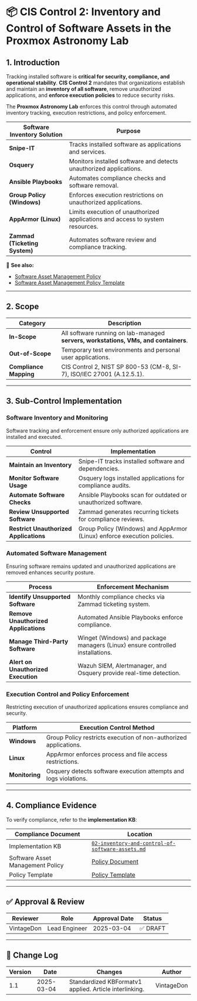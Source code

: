 <!-- ---
title: "CIS Control 2: Inventory and Control of Software Assets in the Proxmox Astronomy Lab"
description: "Overview of CIS Control 2, which focuses on maintaining an inventory of software assets, ensuring only authorized and supported software is used, and mitigating security risks associated with unauthorized applications."
author: "VintageDon"
tags: ["CISv8.1", "Software Inventory", "Security", "Compliance", "Proxmox", "Asset Management"]
category: "Compliance"
kb_type: "Reference"
version: "1.1"
status: "Draft"
last_updated: "2025-03-04"
---
 -->

# **📦 CIS Control 2: Inventory and Control of Software Assets in the Proxmox Astronomy Lab**

## **1. Introduction**

Tracking installed software is **critical for security, compliance, and operational stability**. **CIS Control 2** mandates that organizations establish and maintain an **inventory of all software**, remove unauthorized applications, and **enforce execution policies** to reduce security risks.

The **Proxmox Astronomy Lab** enforces this control through automated inventory tracking, execution restrictions, and policy enforcement.

| **Software Inventory Solution** | **Purpose** |
|--------------------------------|-------------|
| **Snipe-IT** | Tracks installed software as applications and services. |
| **Osquery** | Monitors installed software and detects unauthorized applications. |
| **Ansible Playbooks** | Automates compliance checks and software removal. |
| **Group Policy (Windows)** | Enforces execution restrictions on unauthorized applications. |
| **AppArmor (Linux)** | Limits execution of unauthorized applications and access to system resources. |
| **Zammad (Ticketing System)** | Automates software review and compliance tracking. |

📌 **See also:**

- [Software Asset Management Policy](../cisv81-controls/cisv81-02-software-asset-management-policy.md)
- [Software Asset Management Policy Template](../cisv81-policy-templates/cisv81-02-inventory-and-control-of-software-assets-template.md)

---

## **2. Scope**

| **Category**  | **Description** |
|--------------|----------------|
| **In-Scope** | All software running on lab-managed **servers, workstations, VMs, and containers**. |
| **Out-of-Scope** | Temporary test environments and personal user applications. |
| **Compliance Mapping** | CIS Control 2, NIST SP 800-53 (CM-8, SI-7), ISO/IEC 27001 (A.12.5.1). |

---

## **3. Sub-Control Implementation**

### **Software Inventory and Monitoring**

Software tracking and enforcement ensure only authorized applications are installed and executed.

| **Control** | **Implementation** |
|------------|--------------------|
| **Maintain an Inventory** | Snipe-IT tracks installed software and dependencies. |
| **Monitor Software Usage** | Osquery logs installed applications for compliance audits. |
| **Automate Software Checks** | Ansible Playbooks scan for outdated or unauthorized software. |
| **Review Unsupported Software** | Zammad generates recurring tickets for compliance reviews. |
| **Restrict Unauthorized Applications** | Group Policy (Windows) and AppArmor (Linux) enforce execution policies. |

### **Automated Software Management**

Ensuring software remains updated and unauthorized applications are removed enhances security posture.

| **Process** | **Enforcement Mechanism** |
|------------|--------------------------|
| **Identify Unsupported Software** | Monthly compliance checks via Zammad ticketing system. |
| **Remove Unauthorized Applications** | Automated Ansible Playbooks enforce compliance. |
| **Manage Third-Party Software** | Winget (Windows) and package managers (Linux) ensure controlled installations. |
| **Alert on Unauthorized Execution** | Wazuh SIEM, Alertmanager, and Osquery provide real-time detection. |

### **Execution Control and Policy Enforcement**

Restricting execution of unauthorized applications ensures compliance and security.

| **Platform** | **Execution Control Method** |
|------------|----------------------------|
| **Windows** | Group Policy restricts execution of non-authorized applications. |
| **Linux** | AppArmor enforces process and file access restrictions. |
| **Monitoring** | Osquery detects software execution attempts and logs violations. |

---

## **4. Compliance Evidence**

To verify compliance, refer to the **implementation KB**:

| **Compliance Document** | **Location** |
|------------------------|-------------|
| Implementation KB | [`02-inventory-and-control-of-software-assets.md`](../docs/compliance-security/cisv8/2/) |
| Software Asset Management Policy | [Policy Document](../cisv81-controls/cisv81-02-software-asset-management-policy.md) |
| Policy Template | [Policy Template](../cisv81-policy-templates/cisv81-02-inventory-and-control-of-software-assets-template.md) |

---

## **✅ Approval & Review**

| **Reviewer** | **Role** | **Approval Date** | **Status** |
|-------------|---------|------------------|------------|
| VintageDon | Lead Engineer | 2025-03-04 | ✅ DRAFT |

---

## **📝 Change Log**

| **Version** | **Date** | **Changes** | **Author** |
|------------|---------|-------------|------------|
| 1.1 | 2025-03-04 | Standardized KBFormatv1 applied. Article interlinking. | VintageDon |


